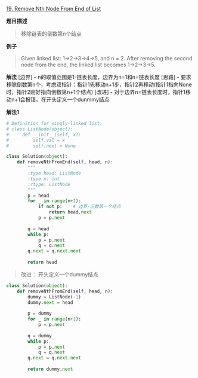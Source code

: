 [19. Remove Nth Node From End of List](https://leetcode.com/problems/remove-nth-node-from-end-of-list/description/)

**题目描述**

> 移除链表的倒数第n个结点

**例子**

> Given linked list: 1->2->3->4->5, and n = 2.
After removing the second node from the end, the linked list becomes 1->2->3->5.

**解法**
[边界] - n的取值范围是1-链表长度，边界为n=1和n=链表长度
[思路] - 要求移除倒数第n个，考虑双指针：指针1先移动n+1步，指针2再移动(指针1指向None时，指针2刚好指向倒数第n+1个结点)
[改进] - 对于边界n=链表长度时，指针1移动n+1会报错。在开头定义一个dunmmy结点

**解法1**

```python
# Definition for singly-linked list.
# class ListNode(object):
#     def __init__(self, x):
#         self.val = x
#         self.next = None

class Solution(object):
    def removeNthFromEnd(self, head, n):
        """
        :type head: ListNode
        :type n: int
        :rtype: ListNode
        """
        p = head
        for _ in range(n+1):
            if not p:    # 边界-正数第一个结点
                return head.next
            p = p.next
        
        q = head
        while p:
            p = p.next
            q = q.next
        q.next = q.next.next
        
        return head
```
> 改进： 开头定义一个dummy结点

```python
class Solution(object):
    def removeNthFromEnd(self, head, n):
        dummy = ListNode(-1)
        dummy.next = head
        
        p = dummy
        for _ in range(n+1):
            p = p.next
        
        q = dummy
        while p:
            p = p.next
            q = q.next
        q.next = q.next.next
        
        return dummy.next
```